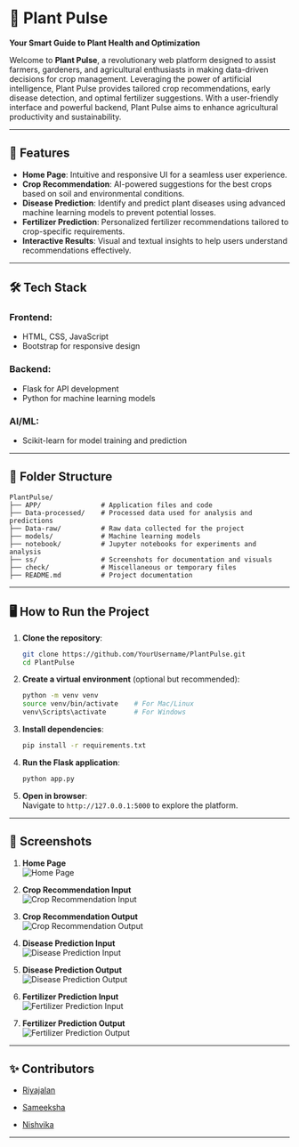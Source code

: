 # 🌱 Plant Pulse  
**Your Smart Guide to Plant Health and Optimization**

Welcome to **Plant Pulse**, a revolutionary web platform designed to assist farmers, gardeners, and agricultural enthusiasts in making data-driven decisions for crop management. Leveraging the power of artificial intelligence, Plant Pulse provides tailored crop recommendations, early disease detection, and optimal fertilizer suggestions. With a user-friendly interface and powerful backend, Plant Pulse aims to enhance agricultural productivity and sustainability.

---

## 🚀 Features  
- **Home Page**: Intuitive and responsive UI for a seamless user experience.  
- **Crop Recommendation**: AI-powered suggestions for the best crops based on soil and environmental conditions.  
- **Disease Prediction**: Identify and predict plant diseases using advanced machine learning models to prevent potential losses.  
- **Fertilizer Prediction**: Personalized fertilizer recommendations tailored to crop-specific requirements.  
- **Interactive Results**: Visual and textual insights to help users understand recommendations effectively.  

---

## 🛠️ Tech Stack  
### **Frontend**:  
- HTML, CSS, JavaScript  
- Bootstrap for responsive design  

### **Backend**:  
- Flask for API development  
- Python for machine learning models  

### **AI/ML**:  
- Scikit-learn for model training and prediction  

---

## 📂 Folder Structure  
```plaintext
PlantPulse/
├── APP/               # Application files and code
├── Data-processed/    # Processed data used for analysis and predictions
├── Data-raw/          # Raw data collected for the project
├── models/            # Machine learning models
├── notebook/          # Jupyter notebooks for experiments and analysis
├── ss/                # Screenshots for documentation and visuals
├── check/             # Miscellaneous or temporary files
├── README.md          # Project documentation
```

---

## 🖥️ How to Run the Project  
1. **Clone the repository**:  
   ```bash
   git clone https://github.com/YourUsername/PlantPulse.git
   cd PlantPulse
   ```
2. **Create a virtual environment** (optional but recommended):  
   ```bash
   python -m venv venv
   source venv/bin/activate    # For Mac/Linux
   venv\Scripts\activate       # For Windows
   ```
3. **Install dependencies**:  
   ```bash
   pip install -r requirements.txt
   ```
4. **Run the Flask application**:  
   ```bash
   python app.py
   ```
5. **Open in browser**:  
   Navigate to `http://127.0.0.1:5000` to explore the platform.

---

## 📸 Screenshots  

1. **Home Page**  
![Home Page](./ss/home.jpg)  

2. **Crop Recommendation Input**  
![Crop Recommendation Input](./ss/crop_reccom.jpg)  

3. **Crop Recommendation Output**  
![Crop Recommendation Output](./ss/crop_reccom_out.jpg)  

4. **Disease Prediction Input**  
![Disease Prediction Input](./ss/desease_pred.jpg)  

5. **Disease Prediction Output**  
![Disease Prediction Output](./ss/desease_pred_out.jpg)  

6. **Fertilizer Prediction Input**  
![Fertilizer Prediction Input](./ss/fert_predict.jpg)  

7. **Fertilizer Prediction Output**  
![Fertilizer Prediction Output](./ss/fert_predict_out.jpg)  

---

## ✨ Contributors  
- [Riyajalan](https://github.com/Riya-jalan)  

- [Sameeksha](https://github.com/Sameeksha0329)  

- [Nishvika](https://github.com/Nish-037) 





---

